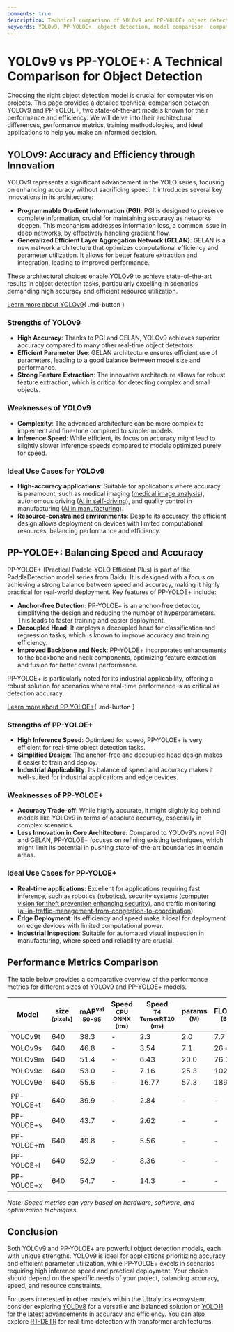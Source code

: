 ```yaml
---
comments: true
description: Technical comparison of YOLOv9 and PP-YOLOE+ object detection models, focusing on architecture, performance, and use cases.
keywords: YOLOv9, PP-YOLOE+, object detection, model comparison, computer vision, Ultralytics
---
```


# YOLOv9 vs PP-YOLOE+: A Technical Comparison for Object Detection

Choosing the right object detection model is crucial for computer vision projects. This page provides a detailed technical comparison between YOLOv9 and PP-YOLOE+, two state-of-the-art models known for their performance and efficiency. We will delve into their architectural differences, performance metrics, training methodologies, and ideal applications to help you make an informed decision.

<script async src="https://cdn.jsdelivr.net/npm/chart.js@3.9.1/dist/chart.min.js"></script>
<script defer src="../../javascript/benchmark.js"></script>

<canvas id="modelComparisonChart" width="1024" height="400" active-models='["YOLOv9", "PP-YOLOE+"]'></canvas>

## YOLOv9: Accuracy and Efficiency through Innovation

YOLOv9 represents a significant advancement in the YOLO series, focusing on enhancing accuracy without sacrificing speed. It introduces several key innovations in its architecture:

- **Programmable Gradient Information (PGI)**: PGI is designed to preserve complete information, crucial for maintaining accuracy as networks deepen. This mechanism addresses information loss, a common issue in deep networks, by effectively handling gradient flow.
- **Generalized Efficient Layer Aggregation Network (GELAN)**: GELAN is a new network architecture that optimizes computational efficiency and parameter utilization. It allows for better feature extraction and integration, leading to improved performance.

These architectural choices enable YOLOv9 to achieve state-of-the-art results in object detection tasks, particularly excelling in scenarios demanding high accuracy and efficient resource utilization.

[Learn more about YOLOv9](https://docs.ultralytics.com/models/yolov9/){ .md-button }

### Strengths of YOLOv9

- **High Accuracy**: Thanks to PGI and GELAN, YOLOv9 achieves superior accuracy compared to many other real-time object detectors.
- **Efficient Parameter Use**: GELAN architecture ensures efficient use of parameters, leading to a good balance between model size and performance.
- **Strong Feature Extraction**: The innovative architecture allows for robust feature extraction, which is critical for detecting complex and small objects.

### Weaknesses of YOLOv9

- **Complexity**: The advanced architecture can be more complex to implement and fine-tune compared to simpler models.
- **Inference Speed**: While efficient, its focus on accuracy might lead to slightly slower inference speeds compared to models optimized purely for speed.

### Ideal Use Cases for YOLOv9

- **High-accuracy applications**: Suitable for applications where accuracy is paramount, such as medical imaging ([medical image analysis](https://www.ultralytics.com/glossary/medical-image-analysis)), autonomous driving ([AI in self-driving](https://www.ultralytics.com/solutions/ai-in-self-driving)), and quality control in manufacturing ([AI in manufacturing](https://www.ultralytics.com/solutions/ai-in-manufacturing)).
- **Resource-constrained environments**: Despite its accuracy, the efficient design allows deployment on devices with limited computational resources, balancing performance and efficiency.

## PP-YOLOE+: Balancing Speed and Accuracy

PP-YOLOE+ (Practical Paddle-YOLO Efficient Plus) is part of the PaddleDetection model series from Baidu. It is designed with a focus on achieving a strong balance between speed and accuracy, making it highly practical for real-world deployment. Key features of PP-YOLOE+ include:

- **Anchor-free Detection**: PP-YOLOE+ is an anchor-free detector, simplifying the design and reducing the number of hyperparameters. This leads to faster training and easier deployment.
- **Decoupled Head**: It employs a decoupled head for classification and regression tasks, which is known to improve accuracy and training efficiency.
- **Improved Backbone and Neck**: PP-YOLOE+ incorporates enhancements to the backbone and neck components, optimizing feature extraction and fusion for better overall performance.

PP-YOLOE+ is particularly noted for its industrial applicability, offering a robust solution for scenarios where real-time performance is as critical as detection accuracy.

[Learn more about PP-YOLOE+](https://github.com/PaddlePaddle/PaddleDetection/tree/release/2.7/configs/ppyoloe){ .md-button }

### Strengths of PP-YOLOE+

- **High Inference Speed**: Optimized for speed, PP-YOLOE+ is very efficient for real-time object detection tasks.
- **Simplified Design**: The anchor-free and decoupled head design makes it easier to train and deploy.
- **Industrial Applicability**: Its balance of speed and accuracy makes it well-suited for industrial applications and edge devices.

### Weaknesses of PP-YOLOE+

- **Accuracy Trade-off**: While highly accurate, it might slightly lag behind models like YOLOv9 in terms of absolute accuracy, especially in complex scenarios.
- **Less Innovation in Core Architecture**: Compared to YOLOv9's novel PGI and GELAN, PP-YOLOE+ focuses on refining existing techniques, which might limit its potential in pushing state-of-the-art boundaries in certain areas.

### Ideal Use Cases for PP-YOLOE+

- **Real-time applications**: Excellent for applications requiring fast inference, such as robotics ([robotics](https://www.ultralytics.com/glossary/robotics)), security systems ([computer vision for theft prevention enhancing security](https://www.ultralytics.com/blog/computer-vision-for-theft-prevention-enhancing-security)), and traffic monitoring ([ai-in-traffic-management-from-congestion-to-coordination](https://www.ultralytics.com/blog/ai-in-traffic-management-from-congestion-to-coordination)).
- **Edge Deployment**: Its efficiency and speed make it ideal for deployment on edge devices with limited computational power.
- **Industrial Inspection**: Suitable for automated visual inspection in manufacturing, where speed and reliability are crucial.

## Performance Metrics Comparison

The table below provides a comparative overview of the performance metrics for different sizes of YOLOv9 and PP-YOLOE+ models.

| Model      | size<br><sup>(pixels) | mAP<sup>val<br>50-95 | Speed<br><sup>CPU ONNX<br>(ms) | Speed<br><sup>T4 TensorRT10<br>(ms) | params<br><sup>(M) | FLOPs<br><sup>(B) |
| ---------- | --------------------- | -------------------- | ------------------------------ | ----------------------------------- | ------------------ | ----------------- |
| YOLOv9t    | 640                   | 38.3                 | -                              | 2.3                                 | 2.0                | 7.7               |
| YOLOv9s    | 640                   | 46.8                 | -                              | 3.54                                | 7.1                | 26.4              |
| YOLOv9m    | 640                   | 51.4                 | -                              | 6.43                                | 20.0               | 76.3              |
| YOLOv9c    | 640                   | 53.0                 | -                              | 7.16                                | 25.3               | 102.1             |
| YOLOv9e    | 640                   | 55.6                 | -                              | 16.77                               | 57.3               | 189.0             |
|            |                       |                      |                                |                                     |                    |                   |
| PP-YOLOE+t | 640                   | 39.9                 | -                              | 2.84                                | -                  | -                 |
| PP-YOLOE+s | 640                   | 43.7                 | -                              | 2.62                                | -                  | -                 |
| PP-YOLOE+m | 640                   | 49.8                 | -                              | 5.56                                | -                  | -                 |
| PP-YOLOE+l | 640                   | 52.9                 | -                              | 8.36                                | -                  | -                 |
| PP-YOLOE+x | 640                   | 54.7                 | -                              | 14.3                                | -                  | -                 |

_Note: Speed metrics can vary based on hardware, software, and optimization techniques._

## Conclusion

Both YOLOv9 and PP-YOLOE+ are powerful object detection models, each with unique strengths. YOLOv9 is ideal for applications prioritizing accuracy and efficient parameter utilization, while PP-YOLOE+ excels in scenarios requiring high inference speed and practical deployment. Your choice should depend on the specific needs of your project, balancing accuracy, speed, and resource constraints.

For users interested in other models within the Ultralytics ecosystem, consider exploring [YOLOv8](https://docs.ultralytics.com/models/yolov8/) for a versatile and balanced solution or [YOLO11](https://docs.ultralytics.com/models/yolo11/) for the latest advancements in accuracy and efficiency. You can also explore [RT-DETR](https://docs.ultralytics.com/models/rtdetr/) for real-time detection with transformer architectures.
